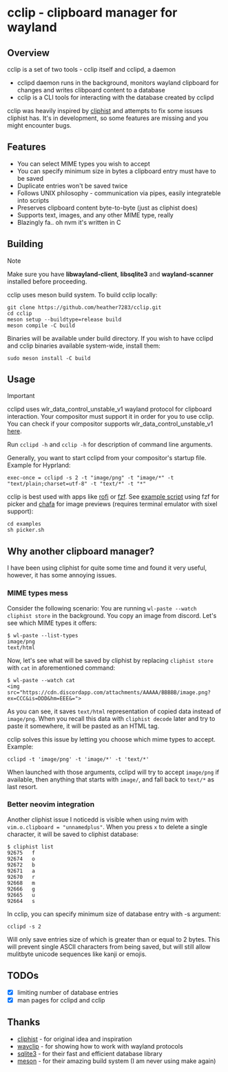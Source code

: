 # cclip - clipboard manager for wayland
## Overview
cclip is a set of two tools - cclip itself and cclipd, a daemon
- cclipd daemon runs in the background, monitors wayland clipboard for changes and writes clibpoard content to a database
- cclip is a CLI tools for interacting with the database created by cclipd

cclip was heavily inspired by [cliphist](https://github.com/sentriz/cliphist) and attempts to fix some issues cliphist has. It's in development, so some features are missing and you might encounter bugs.

## Features
- You can select MIME types you wish to accept
- You can specify minimum size in bytes a clipboard entry must have to be saved
- Duplicate entries won't be saved twice
- Follows UNIX philosophy - communication via pipes, easily integrateble into scripts
- Preserves clipboard content byte-to-byte (just as cliphist does)
- Supports text, images, and any other MIME type, really
- Blazingly fa.. oh nvm it's written in C

## Building
> [!NOTE]
> Make sure you have **libwayland-client**, **libsqlite3** and **wayland-scanner** installed before proceeding.

cclip uses meson build system. To build cclip locally:
```
git clone https://github.com/heather7283/cclip.git
cd cclip
meson setup --buildtype=release build
meson compile -C build
```
Binaries will be available under build directory. If you wish to have cclipd and cclip binaries available system-wide, install them:
```
sudo meson install -C build
```

## Usage
> [!IMPORTANT]
> cclipd uses wlr_data_control_unstable_v1 wayland protocol for clipboard interaction. Your compositor must support it in order for you to use cclip.
> You can check if your compositor supports wlr_data_control_unstable_v1 [here](https://wayland.app/protocols/wlr-data-control-unstable-v1#compositor-support).

Run `cclipd -h` and `cclip -h` for description of command line arguments.

Generally, you want to start cclipd from your compositor's startup file. Example for Hyprland:
```
exec-once = cclipd -s 2 -t "image/png" -t "image/*" -t "text/plain;charset=utf-8" -t "text/*" -t "*"
```

cclip is best used with apps like [rofi](https://github.com/lbonn/rofi) or [fzf](https://github.com/junegunn/fzf). See [example script](examples/picker.sh) using fzf for picker and [chafa](https://github.com/hpjansson/chafa) for image previews (requires terminal emulator with sixel support):
```
cd examples
sh picker.sh
```

## Why another clipboard manager?
I have been using cliphist for quite some time and found it very useful, however, it has some annoying issues.

### MIME types mess
Consider the following scenario:
You are running `wl-paste --watch cliphist store` in the background. You copy an image from discord. Let's see which MIME types it offers:
```
$ wl-paste --list-types
image/png
text/html
```
Now, let's see what will be saved by cliphist by replacing `cliphist store` with `cat` in aforementioned command:
```
$ wl-paste --watch cat
<img src="https://cdn.discordapp.com/attachments/AAAAA/BBBBB/image.png?ex=CCC&is=DDD&hm=EEE&=">
```
As you can see, it saves `text/html` representation of copied data instead of `image/png`. When you recall this data with `cliphist decode` later and try to paste it somewhere, it will be pasted as an HTML tag.

cclip solves this issue by letting you choose which mime types to accept. Example:
```
cclipd -t 'image/png' -t 'image/*' -t 'text/*'
```
When launched with those arguments, cclipd will try to accept `image/png` if available, then anything that starts with `image/`, and fall back to `text/*` as last resort.

### Better neovim integration
Another cliphist issue I noticedd is visible when using nvim with `vim.o.clipboard = "unnamedplus"`. When you press `x` to delete a single character, it will be saved to cliphist database:
```
$ cliphist list
92675   f
92674   o
92672   b
92671   a
92670   r
92668   m
92666   g
92665   u
92664   s
```
In cclip, you can specify minimum size of database entry with -s argument:
```
cclipd -s 2
```
Will only save entries size of which is greater than or equal to 2 bytes. This will prevent single ASCII characters from being saved, but will still allow mulitbyte unicode sequences like kanji or emojis.

## TODOs
- [x] limiting number of database entries
- [x] man pages for cclipd and cclip

## Thanks
- [cliphist](https://github.com/sentriz/cliphist) - for original idea and inspiration
- [wayclip](https://git.sr.ht/~noocsharp/wayclip) - for showing how to work with wayland protocols
- [sqlite3](https://sqlite.org/index.html) - for their fast and efficient database library
- [meson](https://mesonbuild.com/) - for their amazing build system (I am never using make again)

